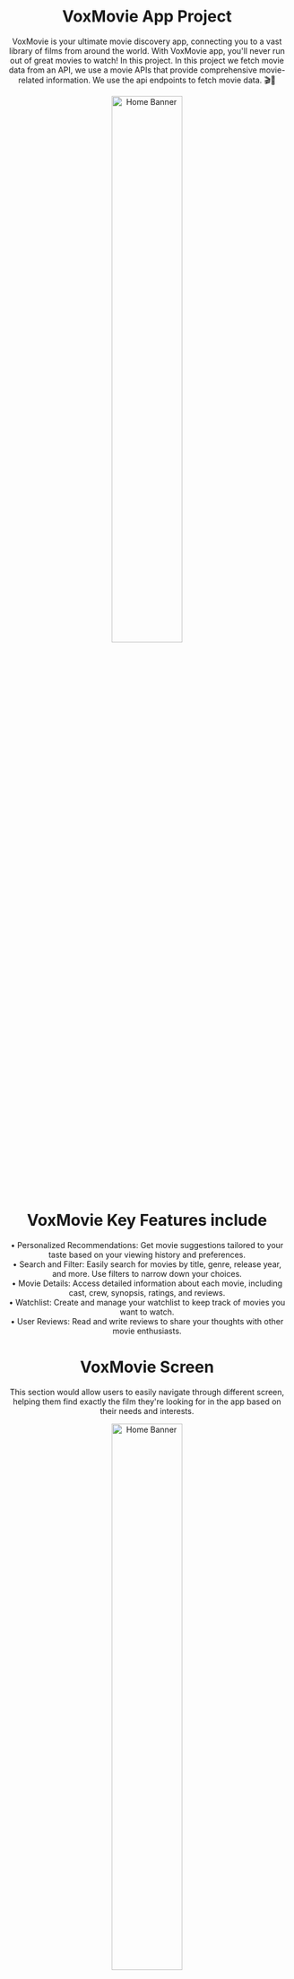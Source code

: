 
<div align="center">
<h1>VoxMovie App Project</h1>

<p>
VoxMovie is your ultimate movie discovery app, connecting you to a vast library of films from around the world.
With VoxMovie app, you'll never run out of great movies to watch! In this project. 
In this project we fetch movie data from an API, we use a movie APIs that provide comprehensive movie-related information.
We use the api endpoints to fetch movie data. 🎬🍿

</p>
<img src="home.png" alt="Home Banner" width="50%"/>

<h1></h1>
<h1>VoxMovie Key Features include</h1>

•	Personalized Recommendations: Get movie suggestions tailored to your taste based on your viewing history and preferences.<br/>
•	Search and Filter: Easily search for movies by title, genre, release year, and more. Use filters to narrow down your choices.<br/>
•	Movie Details: Access detailed information about each movie, including cast, crew, synopsis, ratings, and reviews.<br/>
•	Watchlist: Create and manage your watchlist to keep track of movies you want to watch.<br/>
•	User Reviews: Read and write reviews to share your thoughts with other movie enthusiasts.<br/>

<h1></h1>
<h1>VoxMovie Screen</h1>
<p>
This section would allow users to easily navigate through different screen, helping them find exactly the film they're looking for in the app based on their needs and interests. 
</p>
   <img src="profile.png" alt="Home Banner" width="50%" />
   <h1></h1>
   <img src="search.png" alt="Home Banner" width="50%"/>
   <h1></h1>
   <img src="searchresult.png" alt="Home Banner" width="50%" />
   <h1></h1>
    <img src="searchresults.png" alt="Home Banner" width="50%" />
    <h1></h1>
    <img src="searchresult3.png" alt="Home Banner" width="50%" />
    <h1></h1>
  <img src="search.png" alt="Home Banner" width="50%" />
</div>


<picture>
  <source media="(prefers-color-scheme: dark)" srcset="https://raw.githubusercontent.com/tobiasmeyhoefer/tobiasmeyhoefer/output/github-snake-dark.svg" />
  <source media="(prefers-color-scheme: light)" srcset="https://raw.githubusercontent.com/tobiasmeyhoefer/tobiasmeyhoefer/output/github-snake.svg" />
  <img alt="github-snake" src="https://raw.githubusercontent.com/tobiasmeyhoefer/tobiasmeyhoefer/output/github-snake.svg" />
</picture>
